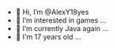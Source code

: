 - 👋 Hi, I’m @AlexY18yes
- 👀 I’m interested in games ...
- 🌱 I’m currently Java again ...
- 💞️ I'm 17 years old ...

<!---
AlexY18yes/AlexY18yes is a ✨ special ✨ repository because its `README.md` (this file) appears on your GitHub profile.
You can click the Preview link to take a look at your changes.
--->
